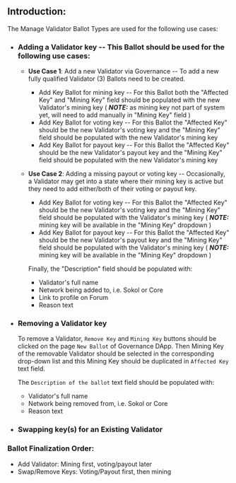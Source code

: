 ## Introduction:

The Manage Validator Ballot Types are used for the following use cases:

* ### Adding a Validator key -- This Ballot should be used for the following use cases:

  * **Use Case 1**:  Add a new Validator via Governance -- To add a new fully qualified Validator (3) Ballots need to be created.
    * Add Key Ballot for mining key -- For this Ballot both the "Affected Key" and "Mining Key" field should be populated with the new Validator's mining key ( _**NOTE:**_ as mining key not part of system yet, will need to add manually in "Mining Key" field )
    * Add Key Ballot for voting key -- For this Ballot the "Affected Key" should be the new Validator's voting key and the "Mining Key" field should be populated with the new Validator's mining key
    * Add Key Ballot for payout key -- For this Ballot the "Affected Key" should be the new Validator's payout key and the "Mining Key" field should be populated with the new Validator's mining key

  * **Use Case 2**:  Adding a missing payout or voting key -- Occasionally, a Validator may get into a state where their mining key is active but they need to add either/both of their voting or payout key.  
    * Add Key Ballot for voting key -- For this Ballot the "Affected Key" should be the new Validator's voting key and the "Mining Key" field should be populated with the Validator's mining key ( _**NOTE:**_ mining key will be available in the "Mining Key" dropdown )
    * Add Key Ballot for payout key -- For this Ballot the "Affected Key" should be the new Validator's payout key and the "Mining Key" field should be populated with the Validator's mining key ( _**NOTE:**_ mining key will be available in the "Mining Key" dropdown )

    Finally, the "Description" field should be populated with:
    * Validator's full name
    * Network being added to, i.e. Sokol or Core
    * Link to profile on Forum
    * Reason text
        
* ### Removing a Validator key

    To remove a Validator, `Remove Key` and `Mining Key` buttons should be clicked on the page `New Ballot` of Governance DApp. Then Mining Key of the removable Validator should be selected in the corresponding drop-down list and this Mining Key should be duplicated in `Affected Key` text field.

    The `Description of the ballot` text field should be populated with:
    * Validator's full name
    * Network being removed from, i.e. Sokol or Core
    * Reason text

* ### Swapping key(s) for an Existing Validator


### Ballot Finalization Order:

- Add Validator: Mining first, voting/payout later
- Swap/Remove Keys: Voting/Payout first, then mining